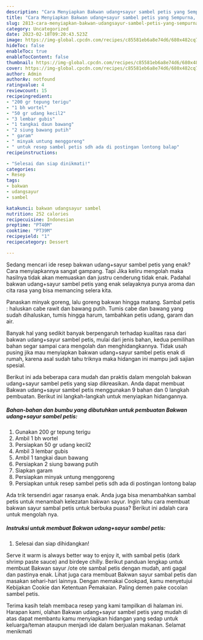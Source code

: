 ```yaml
---
description: "Cara Menyiapkan Bakwan udang+sayur sambel petis yang Sempurna, Buat Buka Puasa Enak"
title: "Cara Menyiapkan Bakwan udang+sayur sambel petis yang Sempurna, Buat Buka Puasa Enak"
slug: 2813-cara-menyiapkan-bakwan-udangsayur-sambel-petis-yang-sempurna-buat-buka-puasa-enak
category: Uncategorized
date: 2023-02-18T09:20:43.523Z
image: https://img-global.cpcdn.com/recipes/c85581eb6a8e74d6/680x482cq70/bakwan-udangsayur-sambel-petis-foto-resep-utama.jpg
hideToc: false
enableToc: true
enableTocContent: false
thumbnail: https://img-global.cpcdn.com/recipes/c85581eb6a8e74d6/680x482cq70/bakwan-udangsayur-sambel-petis-foto-resep-utama.jpg
cover: https://img-global.cpcdn.com/recipes/c85581eb6a8e74d6/680x482cq70/bakwan-udangsayur-sambel-petis-foto-resep-utama.jpg
author: Admin
authorAv: notfound
ratingvalue: 4
reviewcount: 15
recipeingredient:
- "200 gr tepung terigu"
- "1 bh wortel"
- "50 gr udang kecil2"
- "3 lembar gubis"
- "1 tangkai daun bawang"
- "2 siung bawang putih"
- " garam"
- " minyak untung menggoreng"
- " untuk resep sambel petis sdh ada di postingan lontong balap"
recipeinstructions:

- "Selesai dan siap dinikmati!"
categories:
- Resep
tags:
- bakwan
- udangsayur
- sambel

katakunci: bakwan udangsayur sambel 
nutrition: 252 calories
recipecuisine: Indonesian
preptime: "PT40M"
cooktime: "PT39M"
recipeyield: "1"
recipecategory: Dessert

---
```



Sedang mencari ide resep bakwan udang+sayur sambel petis yang enak? Cara menyiapkannya sangat gampang. Tapi Jika keliru mengolah maka hasilnya tidak akan memuaskan dan justru cenderung tidak enak. Padahal bakwan udang+sayur sambel petis yang enak selayaknya punya aroma dan cita rasa yang bisa memancing selera kita.


Panaskan minyak goreng, lalu goreng bakwan hingga matang. Sambal petis : haluskan cabe rawit dan bawang putih. Tumis cabe dan bawang yang sudah dihaluskan, tumis hingga harum, tambahkan petis udang, garam dan air.

Banyak hal yang sedikit banyak berpengaruh terhadap kualitas rasa dari bakwan udang+sayur sambel petis, mulai dari jenis bahan, kedua pemilihan bahan segar sampai cara mengolah dan menghidangkannya. Tidak usah pusing jika mau menyiapkan bakwan udang+sayur sambel petis enak di rumah, karena asal sudah tahu triknya maka hidangan ini mampu jadi sajian spesial.


Berikut ini ada beberapa cara mudah dan praktis dalam mengolah bakwan udang+sayur sambel petis yang siap dikreasikan. Anda dapat membuat Bakwan udang+sayur sambel petis menggunakan 9 bahan dan 0 langkah pembuatan. Berikut ini langkah-langkah untuk menyiapkan hidangannya.

<!--inarticleads1-->

##### Bahan-bahan dan bumbu yang dibutuhkan untuk pembuatan Bakwan udang+sayur sambel petis:

1. Gunakan 200 gr tepung terigu
1. Ambil 1 bh wortel
1. Persiapkan 50 gr udang kecil2
1. Ambil 3 lembar gubis
1. Ambil 1 tangkai daun bawang
1. Persiapkan 2 siung bawang putih
1. Siapkan  garam
1. Persiapkan  minyak untung menggoreng
1. Persiapkan  untuk resep sambel petis sdh ada di postingan lontong balap


Ada trik tersendiri agar rasanya enak. Anda juga bisa menambahkan sambal petis untuk menambah kelezatan bakwan sayur. Ingin tahu cara membuat bakwan sayur sambal petis untuk berbuka puasa? Berikut ini adalah cara untuk mengolah nya. 

<!--inarticleads2-->

##### Instruksi untuk membuat Bakwan udang+sayur sambel petis:


1. Selesai dan siap dihidangkan!

Serve it warm is always better way to enjoy it, with sambal petis (dark shrimp paste sauce) and birdeye chilly. Berikut panduan lengkap untuk membuat Bakwan sayur /ote ote sambal petis dengan mudah, anti gagal dan pastinya enak. Lihat juga cara membuat Bakwan sayur sambal petis dan masakan sehari-hari lainnya. Dengan memakai Cookpad, kamu menyetujui Kebijakan Cookie dan Ketentuan Pemakaian. Paling demen pake cocolan sambel petis. 

Terima kasih telah membaca resep yang kami tampilkan di halaman ini. Harapan kami, olahan Bakwan udang+sayur sambel petis yang mudah di atas dapat membantu kamu menyiapkan hidangan yang sedap untuk keluarga/teman ataupun menjadi ide dalam berjualan makanan. Selamat menikmati
